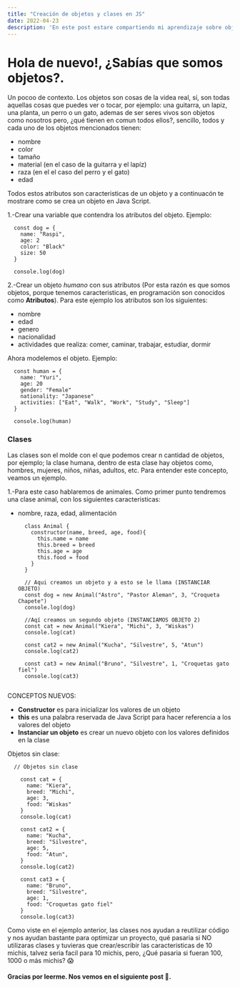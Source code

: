 ```yaml
---
title: "Creación de objetos y clases en JS"
date: 2022-04-23
description: 'En este post estare compartiendo mi aprendizaje sobre objetos y clases con JS'
---
```


# Hola de nuevo!, ¿Sabías que somos objetos?.

Un pocoo de contexto. Los objetos son cosas de la videa real, sí, son todas aquellas cosas que puedes 
ver o tocar, por ejemplo: una guitarra, un lapiz, una planta, un perro o un gato, ademas de 
ser seres vivos son objetos como nosotros pero, ¿qué tienen en comun todos ellos?, sencillo, todos y
cada uno de los objetos mencionados tienen: 
  - nombre
  - color
  - tamaño
  - material (en el caso de la guitarra y el lapíz)
  - raza (en el el caso del perro y el gato)
  - edad

Todos estos atributos son caracteristicas de un objeto y a continuacón te mostrare como se crea un objeto
en Java Script.

  1.-Crear una variable que contendra los atributos del objeto. Ejemplo:
```
  const dog = {
    name: "Raspi",
    age: 2
    color: "Black"
    size: 50    
  }
  
  console.log(dog)
```
  2.-Crear un objeto _humano_ con sus atributos (Por esta razón es que somos objetos, porque tenemos caracteristicas, en programación
  son conocidos como **Atributos**).
Para este ejemplo los atributos son los siguientes:
- nombre
- edad
- genero
- nacionalidad
- actividades que realiza: comer, caminar, trabajar, estudiar, dormir

Ahora modelemos el objeto. Ejemplo:
```
  const human = {
    name: "Yuri",
    age: 20
    gender: "Female"
    nationality: "Japanese"
    activities: ["Eat", "Walk", "Work", "Study", "Sleep"]
  }
  
  console.log(human)
```

### Clases
Las clases son el molde con el que podemos crear n cantidad de objetos, por ejemplo; la clase humana,
dentro de esta clase hay objetos como, hombres, mujeres, niños, niñas, adultos, etc. Para entender este 
concepto, veamos un ejemplo.

  1.-Para este caso hablaremos de animales. Como primer punto tendremos una clase animal, con los siguientes caracteristicas:
- nombre, raza, edad, alimentación
  ```
    class Animal {
      constructor(name, breed, age, food){
        this.name = name
        this.breed = breed
        this.age = age
        this.food = food
      }
    }
    
    // Aqui creamos un objeto y a esto se le llama (INSTANCIAR OBJETO)
    const dog = new Animal("Astro", "Pastor Aleman", 3, "Croqueta Chapete")
    console.log(dog)
    
    //Aqí creamos un segundo objeto (INSTANCIAMOS OBJETO 2)
    const cat = new Animal("Kiera", "Michi", 3, "Wiskas")
    console.log(cat)
    
    const cat2 = new Animal("Kucha", "Silvestre", 5, "Atun")
    console.log(cat2)
    
    const cat3 = new Animal("Bruno", "Silvestre", 1, "Croquetas gato fiel")
    console.log(cat3)               
    
  ```
CONCEPTOS NUEVOS: 
- **Constructor** es para inicializar los valores de un objeto
- **this** es una palabra reservada de Java Script para hacer referencia a los valores del objeto
- **Instanciar un objeto** es crear un nuevo objeto con los valores definidos en la clase

Objetos sin clase:
```
  // Objetos sin clase
    
    const cat = {
      name: "Kiera",
      breed: "Michi",
      age: 3,
      food: "Wiskas"
    }    
    console.log(cat)
    
    const cat2 = {
      name: "Kucha",
      breed: "Silvestre",
      age: 5,
      food: "Atun",
    }    
    console.log(cat2)
    
    const cat3 = {
      name: "Bruno",
      breed: "Silvestre",
      age: 1,
      food: "Croquetas gato fiel"
    }    
    console.log(cat3)
```

Como viste en el ejemplo anterior, las clases nos ayudan a reutilizar código y nos ayudan bastante para optimizar 
un proyecto, qué pasaria si NO utilizaras clases y tuvieras que crear/escribir las caracteristicas de 10 michis, 
talvez seria facil para 10 michis, pero, ¿Qué pasaria si fueran 100, 1000 o más michis? 😱

#### Gracias por leerme. Nos vemos en el siguiente post 🚀.

